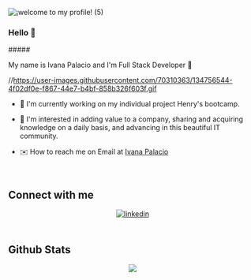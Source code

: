 
![¡welcome to my profile! (5)](https://www.google.com/url?sa=i&url=https%3A%2F%2Fgifer.com%2Fes%2FA5UZ&psig=AOvVaw1Xn8MpjTxALKmUUvVtLhjq&ust=1642870588610000&source=images&cd=vfe&ved=0CAsQjRxqFwoTCMCkyYSow_UCFQAAAAAdAAAAABA7)
### Hello 👋

#####<div> My name is Ivana Palacio and I'm Full Stack Developer 🚀</div>  

  //https://user-images.githubusercontent.com/70310363/134756544-4f02df0e-f867-44e7-b4bf-858b326f603f.gif

- 🔭 I'm currently working on my individual project Henry's bootcamp. 
   

- 🧠 I'm interested in adding value to a company, sharing and acquiring knowledge on a daily basis, and advancing in this beautiful IT community.
  

- ✉️ How to reach me  on Email at [Ivana Palacio](mailto:ivanapalacioo@gmail.com)  
  
<br/>

## Connect with me  
<div align="center">
</a>
<a href="https://www.linkedin.com/in/ivanapalacio/" target="_blank">
<img src=https://img.shields.io/badge/linkedin-%231E77B5.svg?&style=for-the-badge&logo=linkedin&logoColor=white alt=linkedin style="margin-bottom: 5px;" />
</a>  
</div>  
  
<br/> 
 <h2>Github Stats</h2> 
<div align="center"><img src="https://github-readme-stats.vercel.app/api?username=IvanaPalacio&theme=radical&show_icons=true&count_private=true&hide_border=true" align="center" /></div> 
